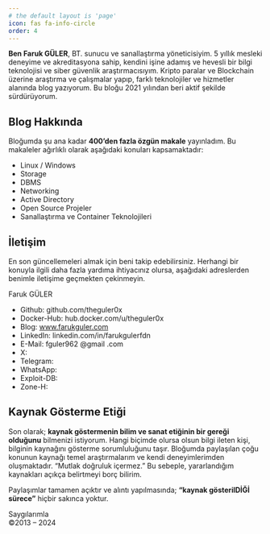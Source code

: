 ```yaml
---
# the default layout is 'page'
icon: fas fa-info-circle
order: 4
---
```



**Ben Faruk GÜLER**, BT. sunucu ve sanallaştırma yöneticisiyim. 5 yıllık mesleki deneyime ve akreditasyona sahip, kendini işine adamış ve hevesli bir bilgi teknolojisi ve siber güvenlik araştırmacısıyım. Kripto paralar ve Blockchain üzerine araştırma ve çalışmalar yapıp, farklı teknolojiler ve hizmetler alanında blog yazıyorum. Bu bloğu 2021 yılından beri aktif şekilde sürdürüyorum.

## Blog Hakkında

Bloğumda şu ana kadar **400’den fazla özgün makale** yayınladım. Bu makaleler ağırlıklı olarak aşağıdaki konuları kapsamaktadır:
- Linux / Windows
- Storage
- DBMS
- Networking
- Active Directory
- Open Source Projeler
- Sanallaştırma ve Container Teknolojileri

## İletişim

En son güncellemeleri almak için beni takip edebilirsiniz. Herhangi bir konuyla ilgili daha fazla yardıma ihtiyacınız olursa, aşağıdaki adreslerden benimle iletişime geçmekten çekinmeyin.

Faruk GÜLER

- Github: github.com/theguler0x
- Docker-Hub: hub.docker.com/u/theguler0x
- Blog: www.farukguler.com
- LinkedIn: linkedin.com/in/farukgulerfdn
- E-Mail: fguler962 @gmail .com
- X:
- Telegram:
- WhatsApp:
- Exploit-DB:
- Zone-H:

## Kaynak Gösterme Etiği

Son olarak; **kaynak göstermenin bilim ve sanat etiğinin bir gereği olduğunu** bilmenizi istiyorum. Hangi biçimde olursa olsun bilgi ileten kişi, bilginin kaynağını gösterme sorumluluğunu taşır. Bloğumda paylaşılan çoğu konunun kaynağı temel araştırmalarım ve kendi deneyimlerimden oluşmaktadır. “Mutlak doğruluk içermez.” Bu sebeple, yararlandığım kaynakları açıkça belirtmeyi borç bilirim. 

Paylaşımlar tamamen açıktır ve alıntı yapılmasında; **“kaynak gösterilDİĞİ sürece”** hiçbir sakınca yoktur.

Saygılarımla  
©2013 – 2024
